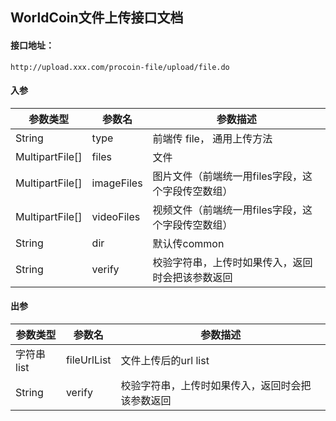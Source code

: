 ## WorldCoin文件上传接口文档

#### 接口地址：
`http://upload.xxx.com/procoin-file/upload/file.do`

#### 入参 

| 参数类型 | 参数名 | 参数描述 |
| ------- | ------- | ------- |
| String | type | 前端传 file， 通用上传方法 |
| MultipartFile[] | files | 文件 |
|MultipartFile[] | imageFiles | 图片文件（前端统一用files字段，这个字段传空数组）|
|MultipartFile[] | videoFiles | 视频文件（前端统一用files字段，这个字段传空数组）|
|String | dir | 默认传common|
|String | verify | 校验字符串，上传时如果传入，返回时会把该参数返回|

#### 出参
| 参数类型 | 参数名 | 参数描述 |
| ------- | ------- | ------- |
|字符串list | fileUrlList | 文件上传后的url list|
|String | verify | 校验字符串，上传时如果传入，返回时会把该参数返回|
